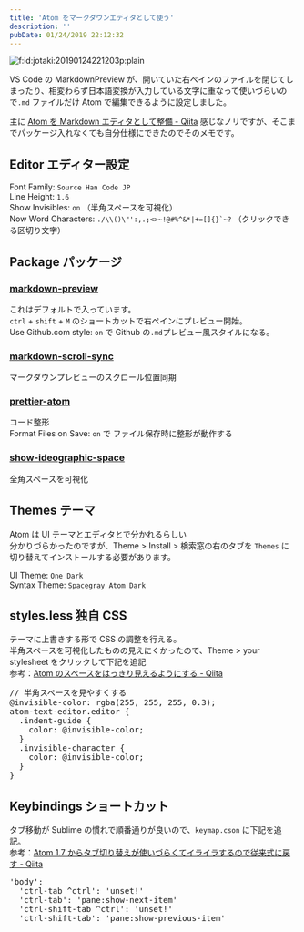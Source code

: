```yaml
---
title: 'Atom をマークダウンエディタとして使う'
description: ''
pubDate: 01/24/2019 22:12:32
---
```


<p><span itemscope itemtype="http://schema.org/Photograph"><img src="/images/hatena/20190124221203.png" alt="f:id:jotaki:20190124221203p:plain" title="f:id:jotaki:20190124221203p:plain" class="hatena-fotolife" itemprop="image"></span></p>

<p>VS Code の MarkdownPreview が、開いていた右ペインのファイルを閉じてしまったり、相変わらず日本語変換が入力している文字に重なって使いづらいので<code>.md</code> ファイルだけ Atom で編集できるように設定しました。</p>

<p>主に <a href="https://qiita.com/kouichi-c-nakamura/items/5b04fb1a127aac8ba3b0">Atom を Markdown エディタとして整備 - Qiita</a> 感じなノリですが、そこまでパッケージ入れなくても自分仕様にできたのでそのメモです。</p>

<h2>Editor エディター設定</h2>

<p>Font Family: <code>Source Han Code JP</code><br/>
Line Height: <code>1.6</code><br/>
Show Invisibles: <code>on</code> （半角スペースを可視化）<br/>
Now Word Characters: <code>./\\()\"':,.;&lt;&gt;~!@#%^&amp;*|+=[]{}`~?</code> （クリックできる区切り文字）</p>

<h2>Package パッケージ</h2>

<h3><a href="https://atom.io/packages/markdown-preview">markdown-preview</a></h3>

<p>これはデフォルトで入っています。<br/>
<code>ctrl</code> + <code>shift</code> + <code>M</code> のショートカットで右ペインにプレビュー開始。<br/>
Use Github.com style: <code>on</code> で Github の<code>.md</code>プレビュー風スタイルになる。</p>

<h3><a href="https://atom.io/packages/markdown-scroll-sync">markdown-scroll-sync</a></h3>

<p>マークダウンプレビューのスクロール位置同期</p>

<h3><a href="https://atom.io/packages/prettier-atom">prettier-atom</a></h3>

<p>コード整形<br/>
Format Files on Save: <code>on</code> で ファイル保存時に整形が動作する</p>

<h3><a href="https://atom.io/packages/show-ideographic-space">show-ideographic-space</a></h3>

<p>全角スペースを可視化</p>

<h2>Themes テーマ</h2>

<p>Atom は UI テーマとエディタとで分かれるらしい<br/>
分かりづらかったのですが、Theme > Install > 検索窓の右のタブを <code>Themes</code> に切り替えてインストールする必要があります。</p>

<p>UI Theme: <code>One Dark</code><br/>
Syntax Theme: <code>Spacegray Atom Dark</code></p>

<h2>styles.less 独自 CSS</h2>

<p>テーマに上書きする形で CSS の調整を行える。<br/>
半角スペースを可視化したものの見えにくかったので、Theme > your stylesheet をクリックして下記を追記<br/>
参考：<a href="https://qiita.com/shibukk/items/e62931a7a3b6dc617623">Atom のスペースをはっきり見えるようにする - Qiita</a></p>

<pre class="code lang-sass" data-lang="sass" data-unlink><span class="synComment">// 半角スペースを見やすくする</span>
@invisible-color: rgba(255<span class="synSpecial">,</span> 255<span class="synSpecial">,</span> 255<span class="synSpecial">,</span> 0<span class="synSpecial">.</span><span class="synType">3</span>);
atom-<span class="synType">text</span>-editor<span class="synSpecial">.</span><span class="synType">editor</span> <span class="synIdentifier">{</span>
  <span class="synSpecial">.</span><span class="synType">indent-guide</span> <span class="synIdentifier">{</span>
    <span class="synType">color</span>: @invisible-color;
  <span class="synIdentifier">}</span>
  <span class="synSpecial">.</span><span class="synType">invisible-character</span> <span class="synIdentifier">{</span>
    <span class="synType">color</span>: @invisible-color;
  <span class="synIdentifier">}</span>
<span class="synIdentifier">}</span>
</pre>

<h2>Keybindings ショートカット</h2>

<p>タブ移動が Sublime の慣れで順番通りが良いので、<code>keymap.cson</code> に下記を追記。<br/>
参考：<a href="https://qiita.com/takuchan9104/items/237dd39bf5987879b106">Atom 1.7 からタブ切り替えが使いづらくてイライラするので従来式に戻す - Qiita</a></p>

<pre class="code lang-javascript" data-lang="javascript" data-unlink><span class="synConstant">'body'</span>:
  <span class="synConstant">'ctrl-tab ^ctrl'</span>: <span class="synConstant">'unset!'</span>
  <span class="synConstant">'ctrl-tab'</span>: <span class="synConstant">'pane:show-next-item'</span>
  <span class="synConstant">'ctrl-shift-tab ^ctrl'</span>: <span class="synConstant">'unset!'</span>
  <span class="synConstant">'ctrl-shift-tab'</span>: <span class="synConstant">'pane:show-previous-item'</span>
</pre>
